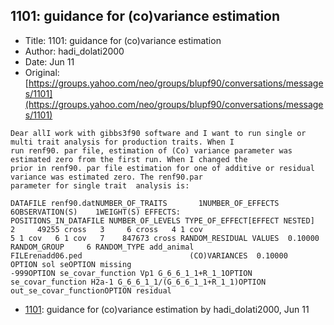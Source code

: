 ## 1101: guidance for (co)variance estimation

- Title: 1101: guidance for (co)variance estimation
- Author: hadi_dolati2000
- Date: Jun 11
- Original: [https://groups.yahoo.com/neo/groups/blupf90/conversations/messages/1101](https://groups.yahoo.com/neo/groups/blupf90/conversations/messages/1101)

```
Dear allI work with gibbs3f90 software and I want to run single or multi trait analysis for production traits. When I
run renf90. par file, estimation of (Co) variance parameter was estimated zero from the first run. When I changed the
prior in renf90. par file estimation for one of additive or residual variance was estimated zero. The renf90.par
parameter for single trait  analysis is:

DATAFILE renf90.datNUMBER_OF_TRAITS	      1NUMBER_OF_EFFECTS	   6OBSERVATION(S)    1WEIGHT(S) EFFECTS:
POSITIONS_IN_DATAFILE NUMBER_OF_LEVELS TYPE_OF_EFFECT[EFFECT NESTED]  2     49255 cross   3	    6 cross   4 1 cov  
5 1 cov   6 1 cov   7	 847673 cross RANDOM_RESIDUAL VALUES  0.10000	  RANDOM_GROUP	   6 RANDOM_TYPE add_animal   
FILErenadd06.ped						(CO)VARIANCES  0.10000	  OPTION sol seOPTION missing
-999OPTION se_covar_function Vp1 G_6_6_1_1+R_1_1OPTION se_covar_function H2a-1 G_6_6_1_1/(G_6_6_1_1+R_1_1)OPTION
out_se_covar_functionOPTION residual
```

- [1101](1101.md): guidance for (co)variance estimation by hadi_dolati2000, Jun 11
